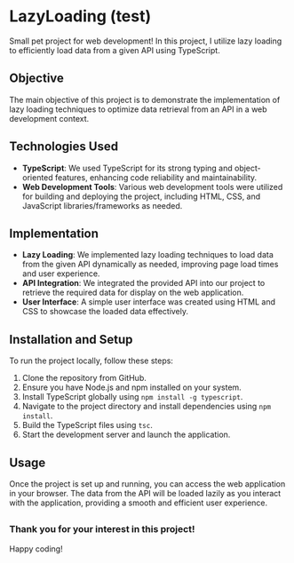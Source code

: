 # LazyLoading (test)

Small pet project for web development! In this project, I utilize lazy loading to efficiently load data from a given API using TypeScript.

## Objective

The main objective of this project is to demonstrate the implementation of lazy loading techniques to optimize data retrieval from an API in a web development context.

## Technologies Used

- **TypeScript**: We used TypeScript for its strong typing and object-oriented features, enhancing code reliability and maintainability.
- **Web Development Tools**: Various web development tools were utilized for building and deploying the project, including HTML, CSS, and JavaScript libraries/frameworks as needed.

## Implementation

- **Lazy Loading**: We implemented lazy loading techniques to load data from the given API dynamically as needed, improving page load times and user experience.
- **API Integration**: We integrated the provided API into our project to retrieve the required data for display on the web application.
- **User Interface**: A simple user interface was created using HTML and CSS to showcase the loaded data effectively.

## Installation and Setup

To run the project locally, follow these steps:

1. Clone the repository from GitHub.
2. Ensure you have Node.js and npm installed on your system.
3. Install TypeScript globally using `npm install -g typescript`.
4. Navigate to the project directory and install dependencies using `npm install`.
5. Build the TypeScript files using `tsc`.
6. Start the development server and launch the application.

## Usage

Once the project is set up and running, you can access the web application in your browser. The data from the API will be loaded lazily as you interact with the application, providing a smooth and efficient user experience.

##
### Thank you for your interest in this project!

Happy coding!
